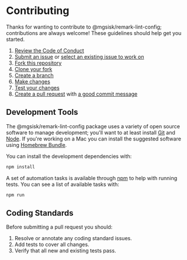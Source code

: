 # Contributing

Thanks for wanting to contribute to @mgsisk/remark-lint-config; contributions
are always welcome! These guidelines should help get you started.

1. [Review the Code of Conduct][conduct-it]
2. [Submit an issue][submit-it] or [select an existing issue to work on][issues]
3. [Fork this repository][fork-it]
4. [Clone your fork][clone-it]
5. [Create a branch][branch-it]
6. [Make changes][change-it]
7. [Test your changes][test-it]
8. [Create a pull request][pull-it] with [a good commit message][commit-it]

## Development Tools

The @mgsisk/remark-lint-config package uses a variety of open source software to
manage development; you'll want to at least install [Git][] and [Node][]. If
you're working on a Mac you can install the suggested software using
[Homebrew Bundle][].

You can install the development dependencies with:

```sh
npm install
```

A set of automation tasks is available through [npm][] to help with running
tests. You can see a list of available tasks with:

```sh
npm run
```

[Git]: https://git-scm.com
[Node]: https://nodejs.org
[Homebrew Bundle]: https://github.com/Homebrew/homebrew-bundle
[npm]: https://docs.npmjs.com/misc/scripts

## Coding Standards

Before submitting a pull request you should:

1. Resolve or annotate any coding standard issues.
2. Add tests to cover all changes.
3. Verify that all new and existing tests pass.

[conduct-it]: https://github.com/mgsisk/remark-lint-config/blob/master/code_of_conduct.md
[submit-it]: https://github.com/mgsisk/remark-lint-config/issues/new
[issues]: https://github.com/mgsisk/remark-lint-config/issues
[fork-it]: https://help.github.com/articles/fork-a-repo
[clone-it]: https://help.github.com/articles/cloning-a-repository
[branch-it]: https://help.github.com/articles/creating-and-deleting-branches-within-your-repository
[change-it]: #development-tools
[test-it]: #coding-standards
[pull-it]: https://help.github.com/articles/creating-a-pull-request
[commit-it]: https://chris.beams.io/posts/git-commit
